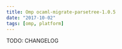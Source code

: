 ```yaml
---
title: Omp ocaml-migrate-parsetree-1.0.5
date: "2017-10-02"
tags: [omp, platform]
---
```


TODO: CHANGELOG
